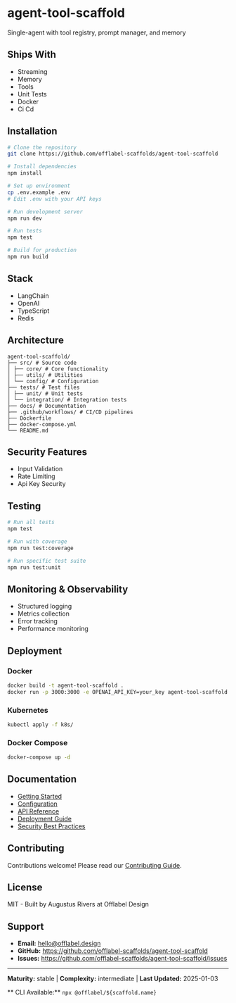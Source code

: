 # agent-tool-scaffold

Single-agent with tool registry, prompt manager, and memory

## Ships With

- Streaming
- Memory
- Tools
- Unit Tests
- Docker
- Ci Cd

## Installation

```bash
# Clone the repository
git clone https://github.com/offlabel-scaffolds/agent-tool-scaffold

# Install dependencies
npm install

# Set up environment
cp .env.example .env
# Edit .env with your API keys

# Run development server
npm run dev

# Run tests
npm test

# Build for production
npm run build
```

## Stack

- LangChain
- OpenAI
- TypeScript
- Redis

## Architecture

```
agent-tool-scaffold/
├── src/ # Source code
│ ├── core/ # Core functionality
│ ├── utils/ # Utilities
│ └── config/ # Configuration
├── tests/ # Test files
│ ├── unit/ # Unit tests
│ └── integration/ # Integration tests
├── docs/ # Documentation
├── .github/workflows/ # CI/CD pipelines
├── Dockerfile
├── docker-compose.yml
└── README.md
```

## Security Features

- Input Validation
- Rate Limiting
- Api Key Security

## Testing

```bash
# Run all tests
npm test

# Run with coverage
npm run test:coverage

# Run specific test suite
npm run test:unit
```

## Monitoring & Observability

- Structured logging
- Metrics collection
- Error tracking
- Performance monitoring

## Deployment

### Docker
```bash
docker build -t agent-tool-scaffold .
docker run -p 3000:3000 -e OPENAI_API_KEY=your_key agent-tool-scaffold
```

### Kubernetes
```bash
kubectl apply -f k8s/
```

### Docker Compose
```bash
docker-compose up -d
```

## Documentation

- [Getting Started](./docs/getting-started.md)
- [Configuration](./docs/configuration.md)
- [API Reference](./docs/api-reference.md)
- [Deployment Guide](./docs/deployment.md)
- [Security Best Practices](./docs/security.md)

## Contributing

Contributions welcome! Please read our [Contributing Guide](CONTRIBUTING.md).

## License

MIT - Built by Augustus Rivers at Offlabel Design

## Support

- **Email:** hello@offlabel.design
- **GitHub:** https://github.com/offlabel-scaffolds/agent-tool-scaffold
- **Issues:** https://github.com/offlabel-scaffolds/agent-tool-scaffold/issues

---

**Maturity:** stable | **Complexity:** intermediate | **Last Updated:** 2025-01-03

** CLI Available:** `npx @offlabel/${scaffold.name}`
